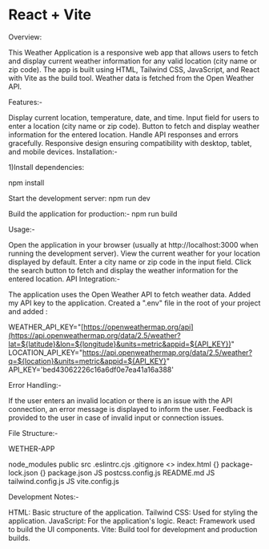 # React + Vite


Overview:

This Weather Application is a responsive web app that allows users to fetch and display current weather information for any valid location (city name or zip code). The app is built using HTML, Tailwind CSS, JavaScript, and React with Vite as the build tool. Weather data is fetched from the Open Weather API.

Features:-

Display current location, temperature, date, and time.
Input field for users to enter a location (city name or zip code).
Button to fetch and display weather information for the entered location.
Handle API responses and errors gracefully.
Responsive design ensuring compatibility with desktop, tablet, and mobile devices.
Installation:-

1)Install dependencies:

npm install

Start the development server:
npm run dev

Build the application for production:-
npm run build

Usage:-

Open the application in your browser (usually at http://localhost:3000 when running the development server).
View the current weather for your location displayed by default.
Enter a city name or zip code in the input field.
Click the search button to fetch and display the weather information for the entered location.
API Integration:-

The application uses the Open Weather API to fetch weather data. Added my API key to the application. Created a ".env" file in the root of your project and added :

WEATHER_API_KEY="[https://openweathermap.org/api](https://api.openweathermap.org/data/2.5/weather?lat=${latitude}&lon=${longitude}&units=metric&appid=${API_KEY})"
LOCATION_API_KEY="https://api.openweathermap.org/data/2.5/weather?q=${location}&units=metric&appid=${API_KEY}"
API_KEY='bed43062226c16a6df0e7ea41a16a388'


Error Handling:-

If the user enters an invalid location or there is an issue with the API connection, an error message is displayed to inform the user. Feedback is provided to the user in case of invalid input or connection issues.

File Structure:-

WETHER-APP

node_modules public src .eslintrc.cjs .gitignore <> index.html {} package-lock.json {} package.json JS postcss.config.js README.md JS tailwind.config.js JS vite.config.js

Development Notes:-

HTML: Basic structure of the application.
Tailwind CSS: Used for styling the application.
JavaScript: For the application's logic.
React: Framework used to build the UI components.
Vite: Build tool for development and production builds.
